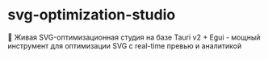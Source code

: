 # svg-optimization-studio
🎨 Живая SVG-оптимизационная студия на базе Tauri v2 + Egui - мощный инструмент для оптимизации SVG с real-time превью и аналитикой
